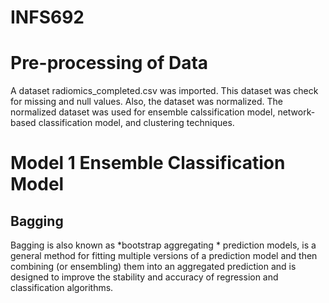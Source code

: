 # INFS692

# Pre-processing of Data
A dataset radiomics_completed.csv was imported. This dataset was check for missing and null values. Also, the dataset was normalized. The normalized dataset was used for ensemble calssification model, network-based classification model, and clustering techniques. 

# Model 1 Ensemble Classification Model

## Bagging
Bagging is also known as *bootstrap aggregating * prediction models, is a general method for fitting multiple versions of a prediction model 
and then combining (or ensembling) them into an aggregated prediction and is designed to improve the stability and accuracy of regression 
and classification algorithms.
